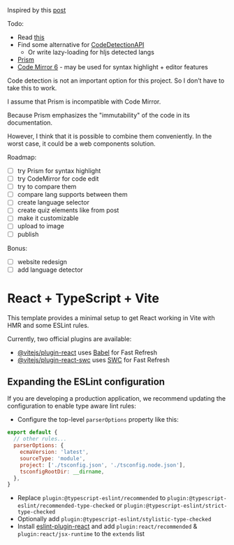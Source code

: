 


Inspired by this [post](https://www.linkedin.com/feed/update/urn:li:activity:7038076985461325824?updateEntityUrn=urn%3Ali%3Afs_feedUpdate%3A%28V2%2Curn%3Ali%3Aactivity%3A7038076985461325824%29)

Todo:
- Read [this](https://tsavo.medium.com/prismjs-highlightjs-codemirror-6-codedetectionapi-%EF%B8%8F-af99dc13d83b)
- Find some alternative for [CodeDetectionAPI](http://codedetectionapi.runtime.dev/) 
  - Or write lazy-loading for hljs detected langs
- [Prism](https://prismjs.com/)
- [Code Mirror 6](https://codemirror.net/6/) - may be used for syntax highlight + editor features

Code detection is not an important option for this project. So I don’t have to take this to work.

I assume that Prism is incompatible with Code Mirror.

Because Prism emphasizes the "immutability" of the code in its documentation.

However, I think that it is possible to combine them conveniently. In the worst case, it could be a web components solution.


Roadmap:
- [ ] try Prism for syntax highlight
- [ ] try CodeMirror for code edit
- [ ] try to compare them
- [ ] compare lang supports between them
- [ ] create language selector
- [ ] create quiz elements like from post
- [ ] make it customizable
- [ ] upload to image
- [ ] publish

Bonus:
- [ ] website redesign
- [ ] add language detector

# React + TypeScript + Vite

This template provides a minimal setup to get React working in Vite with HMR and some ESLint rules.

Currently, two official plugins are available:

- [@vitejs/plugin-react](https://github.com/vitejs/vite-plugin-react/blob/main/packages/plugin-react/README.md) uses [Babel](https://babeljs.io/) for Fast Refresh
- [@vitejs/plugin-react-swc](https://github.com/vitejs/vite-plugin-react-swc) uses [SWC](https://swc.rs/) for Fast Refresh

## Expanding the ESLint configuration

If you are developing a production application, we recommend updating the configuration to enable type aware lint rules:

- Configure the top-level `parserOptions` property like this:

```js
export default {
  // other rules...
  parserOptions: {
    ecmaVersion: 'latest',
    sourceType: 'module',
    project: ['./tsconfig.json', './tsconfig.node.json'],
    tsconfigRootDir: __dirname,
  },
}
```

- Replace `plugin:@typescript-eslint/recommended` to `plugin:@typescript-eslint/recommended-type-checked` or `plugin:@typescript-eslint/strict-type-checked`
- Optionally add `plugin:@typescript-eslint/stylistic-type-checked`
- Install [eslint-plugin-react](https://github.com/jsx-eslint/eslint-plugin-react) and add `plugin:react/recommended` & `plugin:react/jsx-runtime` to the `extends` list
